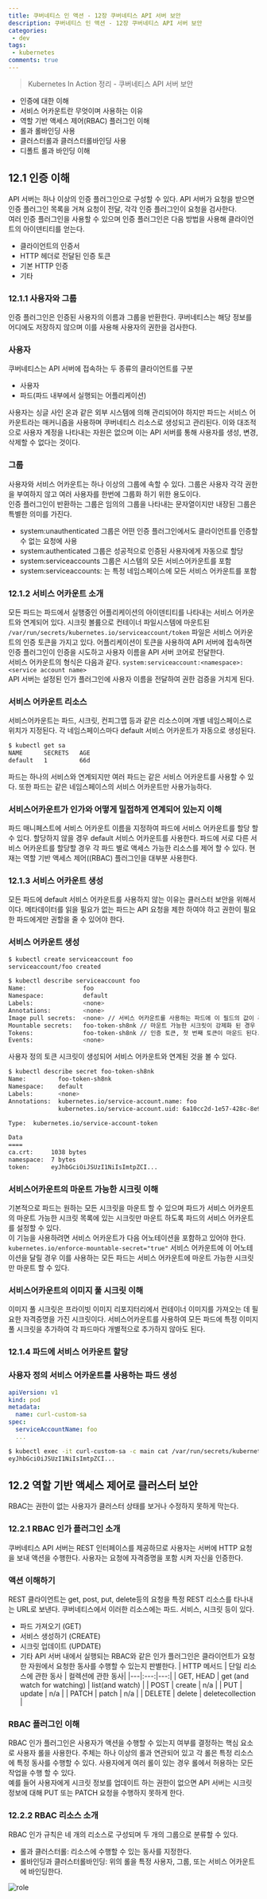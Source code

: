 ```yaml
---
title: 쿠버네티스 인 액션 - 12장 쿠버네티스 API 서버 보안
description: 쿠버네티스 인 액션 - 12장 쿠버네티스 API 서버 보안
categories:
 - dev
tags:
 - kubernetes
comments: true
---
```

> Kubernetes In Action 정리 - 쿠버네티스 API 서버 보안

  * 인증에 대한 이해
  * 서비스 어카운트란 무엇이며 사용하는 이유
  * 역할 기반 액세스 제어(RBAC) 플러그인 이해
  * 롤과 롤바인딩 사용
  * 클러스터롤과 클러스터롤바인딩 사용
  * 디폴트 롤과 바인딩 이해

## 12.1 인증 이해
API 서버는 하나 이상의 인증 플러그인으로 구성할 수 있다. API 서버가 요청을 받으면 인증 플러그인 목록을 거쳐 요청이 전달, 각각 인증 플러그인이 요청을 검사한다.  
여러 인증 플러그인을 사용할 수 있으며 인증 플러그인은 다음 방법을 사용해 클라이언트의 아이덴티티를 얻는다. 

* 클라이언트의 인증서
* HTTP 헤더로 전달된 인증 토큰
* 기본 HTTP 인증
* 기타

### 12.1.1 사용자와 그룹
인증 플러그인은 인증된 사용자의 이름과 그룹을 반환한다. 쿠버네티스는 해당 정보를 어디에도 저장하지 않으며 이를 사용해 사용자의 권한을 검사한다. 

### 사용자
쿠버네티스는 API 서버에 접속하는 두 종류의 클라이언트를 구분
* 사용자
* 파드(파드 내부에서 실행되는 어플리케이션)

사용자는 싱글 사인 온과 같은 외부 시스템에 의해 관리되어야 하지만 파드는 서비스 어카운트라는 매커니즘을 사용하며 쿠버네티스 리소스로 생성되고 관리된다. 이와 대조적으로 사용자 계정을 나타내는 자원은 없으며 이는 API 서버를 통해 사용자를 생성, 변경, 삭제할 수 없다는 것이다. 

### 그룹
사용자와 서비스 어카운트는 하나 이상의 그룹에 속할 수 있다. 그룹은 사용자 각각 권한을 부여하지 않고 여러 사용자를 한번에 그룹화 하기 위한 용도이다.  
인증 플러그인이 반환하는 그룹은 임의의 그룹을 나타내는 문자열이지만 내장된 그룹은 특별한 의미를 가진다. 

* system:unauthenticated 그룹은 어떤 인증 플러그인에서도 클라이언트를 인증할 수 없는 요청에 사용
* system:authenticated 그룹은 성공적으로 인증된 사용자에게 자동으로 할당
* system:serviceaccounts 그룹은 시스템의 모든 서비스어카운트를 포함
* system:serviceaccounts:<namespace> 는 특정 네임스페이스에 모든 서비스 어카운트를 포함

### 12.1.2 서비스 어카운트 소개
모든 파드는 파드에서 실행중인 어플리케이션의 아이덴티티를 나타내는 서비스 어카운트와 연계되어 있다. 시크릿 볼륨으로 컨테이너 파일시스템에 마운트된 `/var/run/secrets/kubernetes.io/serviceaccount/token` 파일은 서비스 어카운트의 인증 토큰을 가지고 있다. 어플리케이션이 토큰을 사용하여 API 서버에 접속하면 인증 플러그인이 인증을 시도하고 사용자 이름을 API 서버 코어로 전달한다.  
서비스 어카운트의 형식은 다음과 같다. `system:serviceaccount:<namespace>:<service account name>`  
API 서버는 설정된 인가 플러그인에 사용자 이름을 전달하여 권한 검증을 거치게 된다. 

### 서비스 어카운트 리소스
서비스어카운트는 파드, 시크릿, 컨피그맵 등과 같은 리소스이며 개별 네임스페이스로 위치가 지정된다. 각 네임스페이스마다 default 서비스 어카운트가 자동으로 생성된다. 
```bash
$ kubectl get sa
NAME      SECRETS   AGE
default   1         66d
```
파드는 하나의 서비스와 연계되지만 여러 파드는 같은 서비스 어카운트를 사용할 수 있다. 또한 파드는 같은 네임스페이스의 서비스 어카운트만 사용가능하다. 

### 서비스어카운트가 인가와 어떻게 밀접하게 연계되어 있는지 이해
파드 매니페스트에 서비스 어카운트 이름을 지정하여 파드에 서비스 어카운트를 할당 할 수 있다. 할당하지 않을 경우 default 서비스 어카운트를 사용한다. 
파드에 서로 다른 서비스 어카운트를 할당할 경우 각 파드 별로 액세스 가능한 리소스를 제어 할 수 있다. 현재는 역할 기반 액세스 제어((RBAC) 플러그인을 대부분 사용한다. 

### 12.1.3 서비스 어카운트 생성
모든 파드에 default 서비스 어카운트를 사용하지 않는 이유는 클러스터 보안을 위해서 이다. 메타데이터를 읽을 필요가 없는 파드는 API 요청을 제한 하여야 하고 권한이 필요한 파드에게만 권할을 줄 수 있어야 한다. 

### 서비스 어카운트 생성
```bash
$ kubectl create serviceaccount foo
serviceaccount/foo created

$ kubectl describe serviceaccount foo
Name:                foo
Namespace:           default
Labels:              <none>
Annotations:         <none>
Image pull secrets:  <none> // 서비스 어카운트를 사용하는 파드에 이 필드의 값이 추가. 현재는 설정하지 않아 none이다.
Mountable secrets:   foo-token-sh8nk // 마운트 가능한 시크릿이 강제화 된 경우 이 서비스 어카운트를 사용하는 파드만 해당 시크릿을 마운트 가능
Tokens:              foo-token-sh8nk // 인증 토큰, 첫 번째 토큰이 마운드 된다.
Events:              <none>
```

사용자 정의 토큰 시크릿이 생성되어 서비스 어카운트와 연계된 것을 볼 수 있다. 

```bash
$ kubectl describe secret foo-token-sh8nk
Name:         foo-token-sh8nk
Namespace:    default
Labels:       <none>
Annotations:  kubernetes.io/service-account.name: foo
              kubernetes.io/service-account.uid: 6a10cc2d-1e57-428c-8e93-551d0649356c

Type:  kubernetes.io/service-account-token

Data
====
ca.crt:     1038 bytes
namespace:  7 bytes
token:      eyJhbGciOiJSUzI1NiIsImtpZCI...
```

### 서비스어카운트의 마운트 가능한 시크릿 이해
기본적으로 파드는 원하는 모든 시크릿을 마운트 할 수 있으며 파드가 서비스 어카운트의 마운트 가능한 시크릿 목록에 있는 시크릿만 마운트 하도록 파드의 서비스 어카운트를 설정할 수 있다.  
이 기능을 사용하려면 서비스 어카운트가 다음 어노테이션을 포함하고 있어야 한다. `kubernetes.io/enforce-mountable-secret="true"` 서비스 어카운트에 이 어노테이션을 달릴 경우 이를 사용하는 모든 파드는 서비스 어카운트에 마운트 가능한 시크릿만 마운트 할 수 있다. 

### 서비스어카운트의 이미지 풀 시크릿 이해
이미지 풀 시크릿은 프라이빗 이미지 리포지터리에서 컨테이너 이미지를 가져오는 데 필요한 자격증명을 가진 시크릿이다. 
서비스어카운트를 사용하여 모든 파드에 특정 이미지 풀 시크릿을 추가하여 각 파드마다 개별적으로 추가하지 않아도 된다. 

### 12.1.4 파드에 서비스 어카운트 할당

### 사용자 정의 서비스 어카운트를 사용하는 파드 생성

```yaml
apiVersion: v1
kind: pod
metadata: 
  name: curl-custom-sa
spec:
  serviceAccountName: foo
  ...
```

```bash
$ kubectl exec -it curl-custom-sa -c main cat /var/run/secrets/kubernetes.io/serviceaccount/token
eyJhbGciOiJSUzI1NiIsImtpZCI...
```

## 12.2 역할 기반 액세스 제어로 클러스터 보안
RBAC는 권한이 없는 사용자가 클러스터 상태를 보거나 수정하지 못하게 막는다. 

### 12.2.1 RBAC 인가 플러그인 소개
쿠버네티스 API 서버는 REST 인터페이스를 제공하므로 사용자는 서버에 HTTP 요청을 보내 액션을 수행한다. 사용자는 요청에 자격증명을 포함 시켜 자신을 인증한다. 

### 액션 이해하기
REST 클라이언트는 get, post, put, delete등의 요청을 특정 REST 리소스를 타나내는 URL로 보낸다. 쿠버네티스에서 이러한 리소스에는 파드. 서비스, 시크릿 등이 있다. 
* 파드 가져오기 (GET)
* 서비스 생성하기 (CREATE)
* 시크릿 업데이트 (UPDATE)
* 기타
API 서버 내에서 실행되는 RBAC와 같은 인가 플러그인은 클라이언트가 요청한 자원에서 요청한 동사를 수행할 수 있는지 판별한다. 
| HTTP 메서드 | 단일 리소스에 관한 동사 | 컬렉션에 관한 동사|
|---|:---:|---:|
| GET, HEAD | get (and watch for watching) | list(and watch) |
| POST | create | n/a |
| PUT | update | n/a |
| PATCH | patch | n/a |
| DELETE | delete | deletecollection |

### RBAC 플러그인 이해 
RBAC 인가 플러그인은 사용자가 액션을 수행할 수 있는지 여부를 결정하는 핵심 요소로 사용자 롤을 사용한다. 주체는 하나 이상의 롤과 연관되어 있고 각 롤은 특정 리소스에 특정 동사를 수행할 수 있다. 
사용자에게 여러 롤이 있는 경우 롤에서 허용하는 모든 작업을 수행 할 수 있다.  
예를 들어 사용자에게 시크릿 정보를 업데이트 하는 권한이 없으면 API 서버는 시크릿 정보에 대해 PUT 또는 PATCH 요청을 수행하지 못하게 한다. 

### 12.2.2 RBAC 리소스 소개
RBAC 인가 규칙은 네 개의 리소스로 구성되며 두 개의 그룹으로 분류할 수 있다. 
* 롤과 클러스터롤: 리소스에 수행할 수 있는 동사를 지정한다. 
* 롤바인딩과 클러스터롤바인딩: 위의 롤을 특정 사용자, 그룹, 또는 서비스 어카운트에 바인딩한다. 

![role](/assets/images/post/k8s/role.png)
